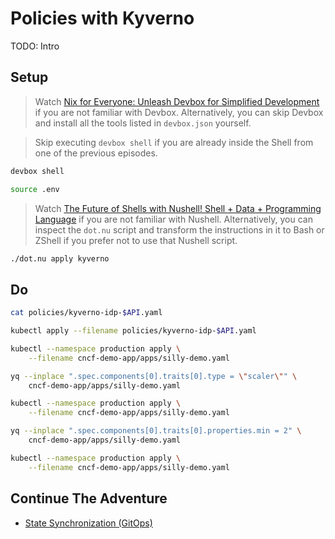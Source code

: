 # Policies with Kyverno

TODO: Intro

## Setup

> Watch [Nix for Everyone: Unleash Devbox for Simplified Development](https://youtu.be/WiFLtcBvGMU) if you are not familiar with Devbox. Alternatively, you can skip Devbox and install all the tools listed in `devbox.json` yourself.

> Skip executing `devbox shell` if you are already inside the Shell from one of the previous episodes.

```bash
devbox shell

source .env
```

> Watch [The Future of Shells with Nushell! Shell + Data + Programming Language](https://youtu.be/zoX_S6d-XU4) if you are not familiar with Nushell. Alternatively, you can inspect the `dot.nu` script and transform the instructions in it to Bash or ZShell if you prefer not to use that Nushell script.

```sh
./dot.nu apply kyverno
```

## Do

```sh
cat policies/kyverno-idp-$API.yaml

kubectl apply --filename policies/kyverno-idp-$API.yaml

kubectl --namespace production apply \
    --filename cncf-demo-app/apps/silly-demo.yaml

yq --inplace ".spec.components[0].traits[0].type = \"scaler\"" \
    cncf-demo-app/apps/silly-demo.yaml

kubectl --namespace production apply \
    --filename cncf-demo-app/apps/silly-demo.yaml

yq --inplace ".spec.components[0].traits[0].properties.min = 2" \
    cncf-demo-app/apps/silly-demo.yaml

kubectl --namespace production apply \
    --filename cncf-demo-app/apps/silly-demo.yaml
```

## Continue The Adventure

* [State Synchronization (GitOps)](../gitops-idp/README.md)
